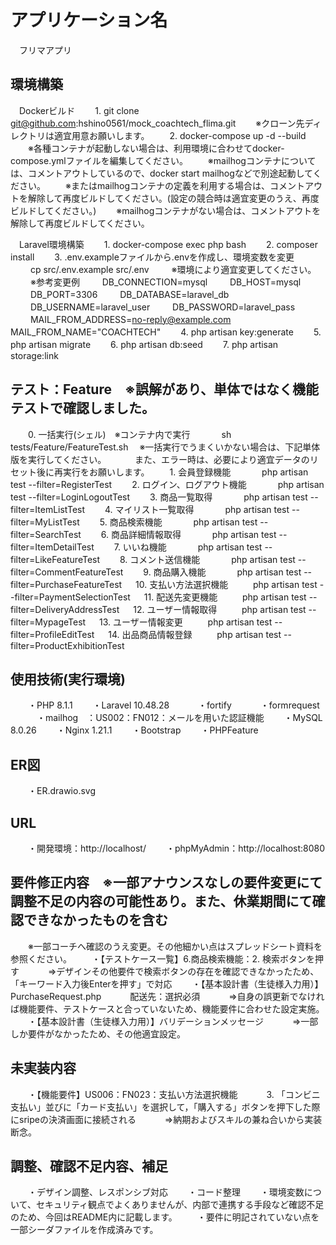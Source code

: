 # アプリケーション名
　フリマアプリ
## 環境構築
　Dockerビルド
　　1. git clone git@github.com:hshino0561/mock_coachtech_flima.git
　　※クローン先ディレクトリは適宜用意お願いします。
　　2. docker-compose up -d --build
　　※各種コンテナが起動しない場合は、利用環境に合わせてdocker-compose.ymlファイルを編集してください。
　　※mailhogコンテナについては、コメントアウトしているので、docker start mailhogなどで別途起動してください。
　　※またはmailhogコンテナの定義を利用する場合は、コメントアウトを解除して再度ビルドしてください。(設定の競合時は適宜変更のうえ、再度ビルドしてください。)
　　※mailhogコンテナがない場合は、コメントアウトを解除して再度ビルドしてください。

　Laravel環境構築
　　1. docker-compose exec php bash
　　2. composer install
　　3. .env.exampleファイルから.envを作成し、環境変数を変更
　　    cp src/.env.example src/.env
　　    ※環境により適宜変更してください。
　　    ※参考変更例
　　    DB_CONNECTION=mysql
　　    DB_HOST=mysql
　　    DB_PORT=3306
　　    DB_DATABASE=laravel_db
　　    DB_USERNAME=laravel_user
　　    DB_PASSWORD=laravel_pass
　　    
　　    MAIL_FROM_ADDRESS=no-reply@example.com
　　    MAIL_FROM_NAME="COACHTECH"
　　4. php artisan key:generate
　　5. php artisan migrate
　　6. php artisan db:seed
　　7. php artisan storage:link

## テスト：Feature　※誤解があり、単体ではなく機能テストで確認しました。
　　0. 一括実行(シェル)　※コンテナ内で実行
　　　 sh tests/Feature/FeatureTest.sh
　※一括実行でうまくいかない場合は、下記単体版を実行してください。
　　　また、エラー時は、必要により適宜データのリセット後に再実行をお願いします。
　　1. 会員登録機能
　　　 php artisan test --filter=RegisterTest
　　2. ログイン、ログアウト機能
　　　 php artisan test --filter=LoginLogoutTest
　　3. 商品一覧取得
　　　 php artisan test --filter=ItemListTest
　　4. マイリスト一覧取得
　　　 php artisan test --filter=MyListTest
　　5. 商品検索機能
　　　 php artisan test --filter=SearchTest
　　6. 商品詳細情報取得
　　　 php artisan test --filter=ItemDetailTest
　　7. いいね機能
　　　 php artisan test --filter=LikeFeatureTest
　　8. コメント送信機能
　　　 php artisan test --filter=CommentFeatureTest
　　9. 商品購入機能
　　　 php artisan test --filter=PurchaseFeatureTest
　 10. 支払い方法選択機能
　 　  php artisan test --filter=PaymentSelectionTest 
　 11. 配送先変更機能
　 　  php artisan test --filter=DeliveryAddressTest
　 12. ユーザー情報取得
　 　  php artisan test --filter=MypageTest
　 13. ユーザー情報変更
　 　  php artisan test --filter=ProfileEditTest
　 14. 出品商品情報登録
　 　  php artisan test --filter=ProductExhibitionTest

## 使用技術(実行環境)
　　・PHP 8.1.1
　　・Laravel 10.48.28
　　　・fortify
　　　・formrequest
　　　・mailhog　：US002：FN012：メールを用いた認証機能
　　・MySQL 8.0.26
　　・Nginx 1.21.1
　　・Bootstrap
　　・PHPFeature

## ER図
　　・ER.drawio.svg

## URL
　　・開発環境：http://localhost/
　　・phpMyAdmin：http://localhost:8080

## 要件修正内容　※一部アナウンスなしの要件変更にて調整不足の内容の可能性あり。また、休業期間にて確認できなかったものを含む
　　※一部コーチへ確認のうえ変更。その他細かい点はスプレッドシート資料を参照ください。
　　・【テストケース一覧】6.商品検索機能：2. 検索ボタンを押す
　　　⇒デザインその他要件で検索ボタンの存在を確認できなかったため、「キーワード入力後Enterを押す」で対応
　　・【基本設計書（生徒様入力用）】PurchaseRequest.php
　　　配送先：選択必須
　　　⇒自身の誤更新でなければ機能要件、テストケースと合っていないため、機能要件に合わせた設定実施。
　　・【基本設計書（生徒様入力用）】バリデーションメッセージ
　　　⇒一部しか要件がなかったため、その他適宜設定。

## 未実装内容
　　・【機能要件】US006：FN023：支払い方法選択機能
　　　3. 「コンビニ支払い」並びに「カード支払い」を選択して，「購入する」ボタンを押下した際にsripeの決済画面に接続される
　　　⇒納期およびスキルの兼ね合いから実装断念。

## 調整、確認不足内容、補足
　　・デザイン調整、レスポンシブ対応
　　・コード整理
　　・環境変数について、セキュリティ観点でよくありませんが、内部で連携する手段など確認不足のため、今回はREADME内に記載します。
　　・要件に明記されていない点を一部シーダファイルを作成済みです。
